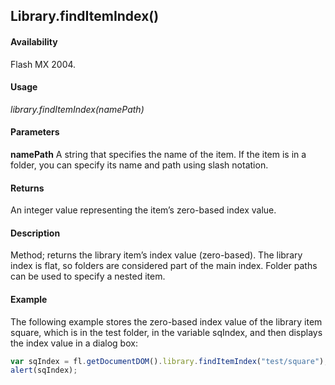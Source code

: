 ## Library.findItemIndex()

#### Availability

Flash MX 2004.

#### Usage

*library.findItemIndex(namePath)*

#### Parameters

**namePath** A string that specifies the name of the item. If the item is in a folder, you can specify its name and path using slash notation.

#### Returns

An integer value representing the item’s zero-based index value.

#### Description

Method; returns the library item’s index value (zero-based). The library index is flat, so folders are considered part of the main index. Folder paths can be used to specify a nested item.

#### Example

The following example stores the zero-based index value of the library item square, which is in the test folder, in the variable sqIndex, and then displays the index value in a dialog box:

```javascript
var sqIndex = fl.getDocumentDOM().library.findItemIndex("test/square"); 
alert(sqIndex);
```
